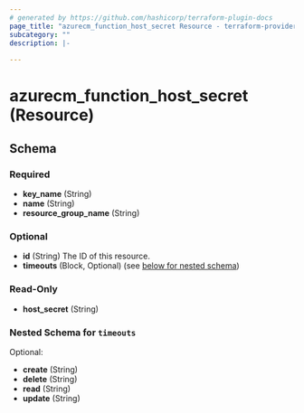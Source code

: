 ```yaml
---
# generated by https://github.com/hashicorp/terraform-plugin-docs
page_title: "azurecm_function_host_secret Resource - terraform-provider-azurecm"
subcategory: ""
description: |-
  
---
```


# azurecm_function_host_secret (Resource)





<!-- schema generated by tfplugindocs -->
## Schema

### Required

- **key_name** (String)
- **name** (String)
- **resource_group_name** (String)

### Optional

- **id** (String) The ID of this resource.
- **timeouts** (Block, Optional) (see [below for nested schema](#nestedblock--timeouts))

### Read-Only

- **host_secret** (String)

<a id="nestedblock--timeouts"></a>
### Nested Schema for `timeouts`

Optional:

- **create** (String)
- **delete** (String)
- **read** (String)
- **update** (String)


